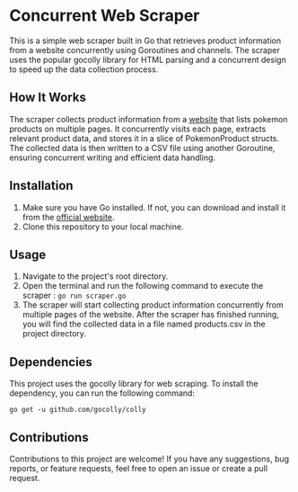 # Concurrent Web Scraper
This is a simple web scraper built in Go that retrieves product information from a website concurrently using Goroutines and channels. The scraper uses the popular gocolly library for HTML parsing and a concurrent design to speed up the data collection process.

## How It Works
The scraper collects product information from a [website](https://scrapeme.live/shop/) that lists pokemon products on multiple pages. It concurrently visits each page, extracts relevant product data, and stores it in a slice of PokemonProduct structs. The collected data is then written to a CSV file using another Goroutine, ensuring concurrent writing and efficient data handling.

## Installation
1. Make sure you have Go installed. If not, you can download and install it from the [official website](https://go.dev/).
2. Clone this repository to your local machine.

## Usage
1. Navigate to the project's root directory.
2. Open the terminal and run the following command to execute the scraper : ```go run scraper.go```
3. The scraper will start collecting product information concurrently from multiple pages of the website. After the scraper has finished running, you will find the collected data in a file named products.csv in the project directory.

## Dependencies
This project uses the gocolly library for web scraping. To install the dependency, you can run the following command:
```
go get -u github.com/gocolly/colly
```

## Contributions
Contributions to this project are welcome! If you have any suggestions, bug reports, or feature requests, feel free to open an issue or create a pull request.
